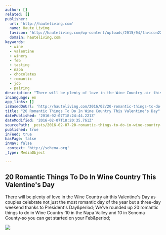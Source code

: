 ```yaml
---
author: []
related: []
publisher:
  url: 'http://hauteliving.com'
  name: Haute Living
  favicon: 'http://hauteliving.com/wp-content/uploads/2015/04/favicon22.ico'
  domain: hauteliving.com
keywords:
  - wine
  - valentine
  - winery
  - feb
  - tasting
  - napa
  - chocolates
  - romantic
  - jcb
  - pairing
description: "There will be plenty of love in the Wine Country air this Valentine's Day as couples celebrate not just the most romantic day of the year but a three-day weekend thanks to President's Day. We've rounded up 20 romantic things to do in Wine Country-10 in the Napa Valley and 10 in Sonoma County-so you can get started on your Feb."
inLanguage: en
app_links: []
isBasedOnUrl: 'http://hauteliving.com/2016/02/20-romantic-things-to-do-in-wine-country-this-valentines-day/600323/'
title: "20 Romantic Things To Do In Wine Country This Valentine's Day"
datePublished: '2016-02-07T18:24:44.221Z'
dateModified: '2016-02-07T18:20:35.761Z'
sourcePath: _posts/2016-02-07-20-romantic-things-to-do-in-wine-country-this-valentines-da.md
published: true
inFeed: true
hasPage: false
inNav: false
_context: 'http://schema.org'
_type: MediaObject

---
```

<article style=""><h1>20 Romantic Things To Do In Wine Country This Valentine's Day</h1><p>There will be plenty of love in the Wine Country air this Valentine's Day as couples celebrate not just the most romantic day of the year but a three-day weekend thanks to President's Day&amp;period; We've rounded up 20 romantic things to do in Wine Country-10 in the Napa Valley and 10 in Sonoma County-so you can get started on your Feb&amp;period;</p><img src="http://hauteliving.com/wp-content/uploads/2016/02/farmhouse-inn_featured.jpg" /></article>